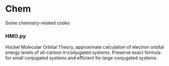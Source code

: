 # Chem
Some chemistry-related codes

### HMO.py
Hückel Molecular Orbital Theory, approximate calculation of electron orbital energy levels of all-carbon π-conjugated systems. Preserve exact formula for small conjugated systems and efficient for large conjugated systems. 
